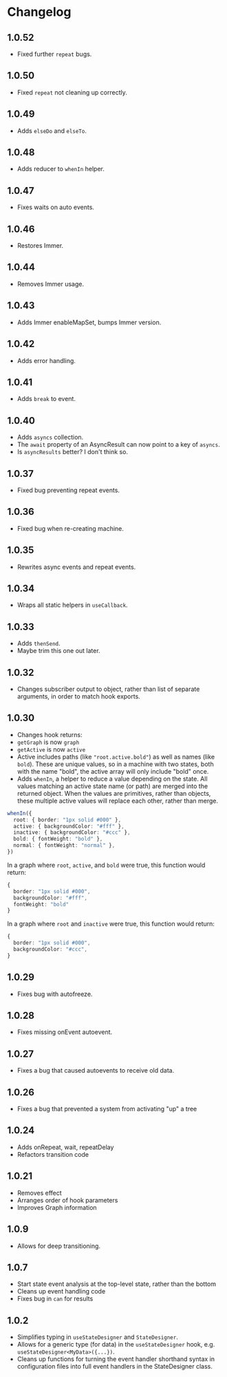 # Changelog

## 1.0.52

- Fixed further `repeat` bugs.

## 1.0.50

- Fixed `repeat` not cleaning up correctly.

## 1.0.49

- Adds `elseDo` and `elseTo`.

## 1.0.48

- Adds reducer to `whenIn` helper.

## 1.0.47

- Fixes waits on auto events.

## 1.0.46

- Restores Immer.

## 1.0.44

- Removes Immer usage.

## 1.0.43

- Adds Immer enableMapSet, bumps Immer version.

## 1.0.42

- Adds error handling.

## 1.0.41

- Adds `break` to event.

## 1.0.40

- Adds `asyncs` collection.
- The `await` property of an AsyncResult can now point to a key of `asyncs`.
- Is `asyncResults` better? I don't think so.

## 1.0.37

- Fixed bug preventing repeat events.

## 1.0.36

- Fixed bug when re-creating machine.

## 1.0.35

- Rewrites async events and repeat events.

## 1.0.34

- Wraps all static helpers in `useCallback`.

## 1.0.33

- Adds `thenSend`.
- Maybe trim this one out later.

## 1.0.32

- Changes subscriber output to object, rather than list of separate arguments, in order to match hook exports.

## 1.0.30

- Changes hook returns:
- `getGraph` is now `graph`
- `getActive` is now `active`
- Active includes paths (like `"root.active.bold"`) as well as names (like `bold`). These are unique values, so in a machine with two states, both with the name "bold", the active array will only include "bold" once.
- Adds `whenIn`, a helper to reduce a value depending on the state. All values matching an active state name (or path) are merged into the returned object. When the values are primitives, rather than objects, these multiple active values will replace each other, rather than merge.

```ts
whenIn({
  root: { border: "1px solid #000" },
  active: { backgroundColor: "#fff" },
  inactive: { backgroundColor: "#ccc" },
  bold: { fontWeight: "bold" },
  normal: { fontWeight: "normal" },
})
```

In a graph where `root`, `active`, and `bold` were true, this function would return:

```ts
{
  border: "1px solid #000",
  backgroundColor: "#fff",
  fontWeight: "bold"
}
```

In a graph where `root` and `inactive` were true, this function would return:

```ts
{
  border: "1px solid #000",
  backgroundColor: "#ccc",
}
```

## 1.0.29

- Fixes bug with autofreeze.

## 1.0.28

- Fixes missing onEvent autoevent.

## 1.0.27

- Fixes a bug that caused autoevents to receive old data.

## 1.0.26

- Fixes a bug that prevented a system from activating "up" a tree

## 1.0.24

- Adds onRepeat, wait, repeatDelay
- Refactors transition code

## 1.0.21

- Removes effect
- Arranges order of hook parameters
- Improves Graph information

## 1.0.9

- Allows for deep transitioning.

## 1.0.7

- Start state event analysis at the top-level state, rather than the bottom
- Cleans up event handling code
- Fixes bug in `can` for results

## 1.0.2

- Simplifies typing in `useStateDesigner` and `StateDesigner`.
- Allows for a generic type (for data) in the `useStateDesigner` hook, e.g. `useStateDesigner<MyData>({...})`.
- Cleans up functions for turning the event handler shorthand syntax in configuration files into full event handlers in the StateDesigner class.
